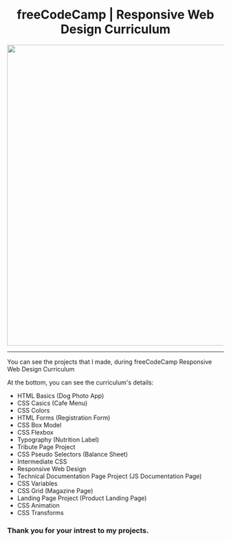<h1 align="center">freeCodeCamp | Responsive Web Design Curriculum</h1>

<div align="center"><img src="https://cdn.freecodecamp.org/platform/universal/fcc_meta_1920X1080-indigo.png" width="700"></div>

---

You can see the projects that I made, during freeCodeCamp Responsive Web Design Curriculum

<p>At the bottom, you can see the curriculum's details:</p>

- HTML Basics (Dog Photo App)
- CSS Casics (Cafe Menu)
- CSS Colors
- HTML Forms (Registration Form)
- CSS Box Model
- CSS Flexbox
- Typography (Nutrition Label)
- Tribute Page Project
- CSS Pseudo Selectors (Balance Sheet)
- Intermediate CSS
- Responsive Web Design
- Technical Documentation Page Project (JS Documentation Page)
- CSS Variables
- CSS Grid (Magazine Page)
- Landing Page Project (Product Landing Page)
- CSS Animation
- CSS Transforms

### Thank you for your intrest to my projects.
